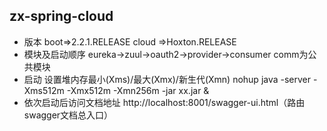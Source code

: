 ## zx-spring-cloud
* 版本  boot=>2.2.1.RELEASE  cloud =>Hoxton.RELEASE
* 模块及启动顺序 eureka->zuul->oauth2->provider->consumer  comm为公共模块
* 启动 设置堆内存最小(Xms)/最大(Xmx)/新生代(Xmn) nohup java -server -Xms512m -Xmx512m -Xmn256m -jar xx.jar &
* 依次启动后访问文档地址  http://localhost:8001/swagger-ui.html（路由swagger文档总入口）
